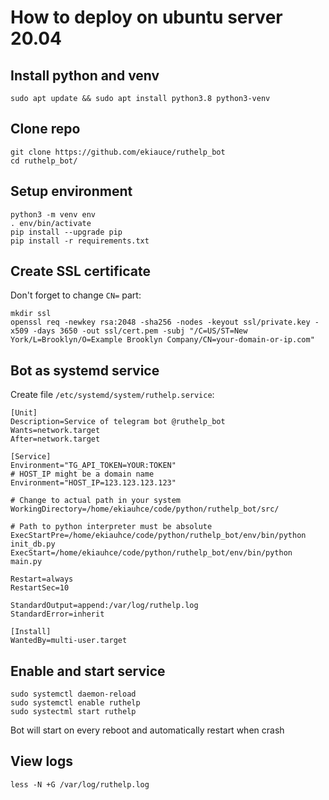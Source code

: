 # How to deploy on ubuntu server 20.04 

## Install python and venv

```
sudo apt update && sudo apt install python3.8 python3-venv
```

## Clone repo

```
git clone https://github.com/ekiauce/ruthelp_bot
cd ruthelp_bot/
```

## Setup environment

```
python3 -m venv env
. env/bin/activate
pip install --upgrade pip
pip install -r requirements.txt
```

## Create SSL certificate

Don't forget to change `CN=` part:
```
mkdir ssl
openssl req -newkey rsa:2048 -sha256 -nodes -keyout ssl/private.key -x509 -days 3650 -out ssl/cert.pem -subj "/C=US/ST=New York/L=Brooklyn/O=Example Brooklyn Company/CN=your-domain-or-ip.com"
```

## Bot as systemd service

Create file `/etc/systemd/system/ruthelp.service`:
```
[Unit]
Description=Service of telegram bot @ruthelp_bot
Wants=network.target
After=network.target

[Service]
Environment="TG_API_TOKEN=YOUR:TOKEN"
# HOST_IP might be a domain name
Environment="HOST_IP=123.123.123.123"

# Change to actual path in your system 
WorkingDirectory=/home/ekiauhce/code/python/ruthelp_bot/src/

# Path to python interpreter must be absolute
ExecStartPre=/home/ekiauhce/code/python/ruthelp_bot/env/bin/python init_db.py
ExecStart=/home/ekiauhce/code/python/ruthelp_bot/env/bin/python main.py

Restart=always
RestartSec=10

StandardOutput=append:/var/log/ruthelp.log
StandardError=inherit

[Install]
WantedBy=multi-user.target
```

## Enable and start service

```
sudo systemctl daemon-reload
sudo systemctl enable ruthelp
sudo systectml start ruthelp
```
Bot will start on every reboot and automatically restart when crash

## View logs
```
less -N +G /var/log/ruthelp.log
```